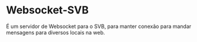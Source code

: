 # Websocket-SVB
É um servidor de Websocket para o SVB, para manter conexão para mandar mensagens para diversos locais na web.
